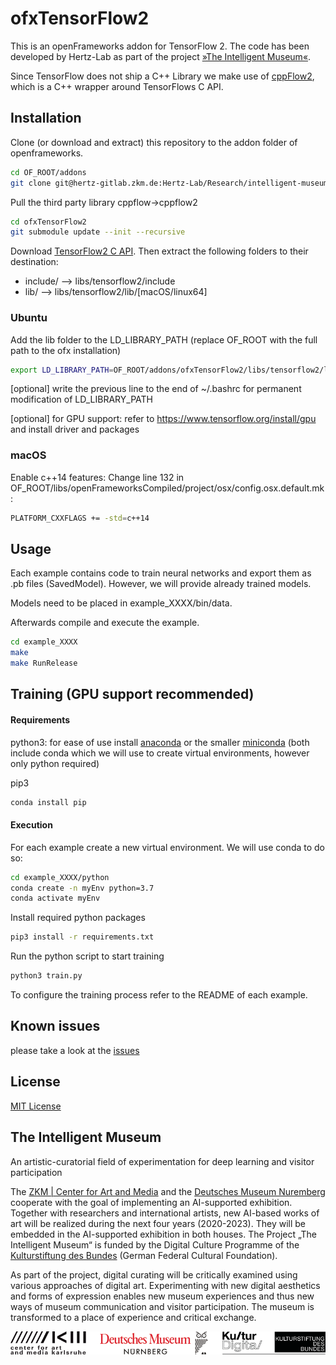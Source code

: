 # ofxTensorFlow2

This is an openFrameworks addon for TensorFlow 2.
The code has been developed by Hertz-Lab as part of the project [»The Intelligent Museum«](#the-intelligent-museum).

 Since TensorFlow does not ship a C++ Library we make use of [cppFlow2](https://github.com/serizba/cppflow/tree/cppflow2), which is a C++ wrapper around TensorFlows C API.


## Installation
Clone (or download and extract) this repository to the addon folder of openframeworks.
```bash
cd OF_ROOT/addons
git clone git@hertz-gitlab.zkm.de:Hertz-Lab/Research/intelligent-museum/ofxTensorFlow2.git
```
Pull the third party library cppflow->cppflow2
```bash
cd ofxTensorFlow2
git submodule update --init --recursive
```
Download [TensorFlow2 C API](https://www.tensorflow.org/install/lang_c). Then extract the following folders to their destination:
  - include/ --> libs/tensorflow2/include
  - lib/ --> libs/tensorflow2/lib/[macOS/linux64]



### Ubuntu
Add the lib folder to the LD_LIBRARY_PATH (replace OF_ROOT with the full path to the ofx installation)
```bash
export LD_LIBRARY_PATH=OF_ROOT/addons/ofxTensorFlow2/libs/tensorflow2/lib/linux64/:$LD_LIBRARY_PATH
```
[optional] write the previous line to the end of ~/.bashrc for permanent modification of LD_LIBRARY_PATH

[optional] for GPU support: refer to https://www.tensorflow.org/install/gpu and install driver and packages

### macOS
Enable c++14 features: Change line 132 in OF_ROOT/libs/openFrameworksCompiled/project/osx/config.osx.default.mk:
```bash
PLATFORM_CXXFLAGS += -std=c++14
```


## Usage
Each example contains code to train neural networks and export them as .pb files (SavedModel). However, we will provide already trained models.

Models need to be placed in example_XXXX/bin/data.

Afterwards compile and execute the example.
```bash
cd example_XXXX
make
make RunRelease
```


## Training (GPU support recommended)
#### Requirements
python3: for ease of use install [anaconda](https://docs.anaconda.com/anaconda/install/) or the smaller [miniconda](https://docs.conda.io/en/latest/miniconda.html) (both include conda which we will use to create virtual environments, however only python required)

pip3
```bash
conda install pip
```

#### Execution
For each example create a new virtual environment. We will use conda to do so:
```bash
cd example_XXXX/python
conda create -n myEnv python=3.7
conda activate myEnv
```
Install required python packages
```bash
pip3 install -r requirements.txt
```
Run the python script to start training
```bash
python3 train.py
```
To configure the training process refer to the README of each example.


## Known issues
please take a look at the [issues](https://hertz-gitlab.zkm.de/Hertz-Lab/Research/intelligent-museum/ofxTensorFlow2/-/issues?scope=all&utf8=%E2%9C%93&state=all)


## License
[MIT License](https://en.wikipedia.org/wiki/MIT_License)


## The Intelligent Museum
An artistic-curatorial field of experimentation for deep learning and visitor participation

The [ZKM | Center for Art and Media](https://zkm.de/en) and the [Deutsches Museum Nuremberg](https://www.deutsches-museum.de/en/nuernberg/information/) cooperate with the goal of implementing an AI-supported exhibition. Together with researchers and international artists, new AI-based works of art will be realized during the next four years (2020-2023).  They will be embedded in the AI-supported exhibition in both houses. The Project „The Intelligent Museum“ is funded by the Digital Culture Programme of the [Kulturstiftung des Bundes](https://www.kulturstiftung-des-bundes.de/en) (German Federal Cultural Foundation).

As part of the project, digital curating will be critically examined using various approaches of digital art. Experimenting with new digital aesthetics and forms of expression enables new museum experiences and thus new ways of museum communication and visitor participation. The museum is transformed to a place of experience and critical exchange.

![Logo](media/Logo_ZKM_DMN_KSB.png)
